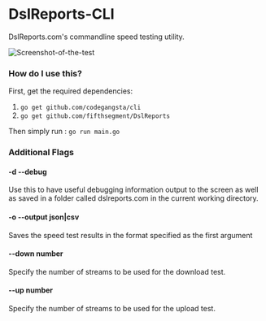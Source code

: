 # DslReports-CLI

DslReports.com's commandline speed testing utility.

![Screenshot-of-the-test](http://i.imgur.com/VlsYj9h.png)




### How do I use this?

First, get the required dependencies:

1. `go get github.com/codegangsta/cli`
2. `go get github.com/fifthsegment/DslReports`

Then simply run : `go run main.go`

### Additional Flags

#### -d --debug

Use this to have useful debugging information output to the screen as well as saved in a folder called dslreports.com in the current working directory.


#### -o --output json|csv

Saves the speed test results in the format specified as the first argument


#### --down number


Specify the number of streams to be used for the download test.

#### --up number

Specify the number of streams to be used for the upload test.



